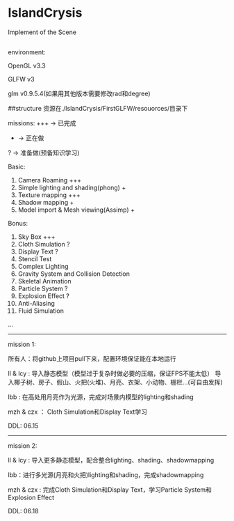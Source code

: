 # IslandCrysis
Implement of the Scene

##
environment:

OpenGL v3.3

GLFW v3

glm v0.9.5.4(如果用其他版本需要修改rad和degree)



##structure
资源在./IslandCrysis/FirstGLFW/resouorces/目录下


missions:
+++ -> 已完成

+ -> 正在做

? -> 准备做(预备知识学习)

Basic:
1. Camera Roaming +++
2. Simple lighting and shading(phong) +
3. Texture mapping +++
4. Shadow mapping +
5. Model import & Mesh viewing(Assimp) +

Bonus:

1. Sky Box +++
2. Cloth Simulation ?
3. Display Text ?
4. Stencil Test
5. Complex Lighting
6. Gravity System and Collision Detection
7. Skeletal Animation
8. Particle System ?
9. Explosion Effect ?
10. Anti-Aliasing
11. Fluid Simulation

...

------------------------

mission 1: 

所有人：将github上项目pull下来，配置环境保证能在本地运行

ll & lcy : 导入静态模型（模型过于复杂时做必要的压缩，保证FPS不能太低）
导入椰子树、房子、假山、火把(火堆)、月亮、衣架、小动物、栅栏...(可自由发挥)

lbb : 在高处用月亮作为光源，完成对场景内模型的lighting和shading

mzh & czx ： Cloth Simulation和Display Text学习

DDL: 06.15

----------------------

mission 2:

ll & lcy : 导入更多静态模型，配合整合lighting、shading、shadowmapping

lbb：进行多光源(月亮和火把)lighting和shading，完成shadowmapping

mzh & czx : 完成Cloth Simulation和Display Text，学习Particle System和Explosion Effect


DDL: 06.18